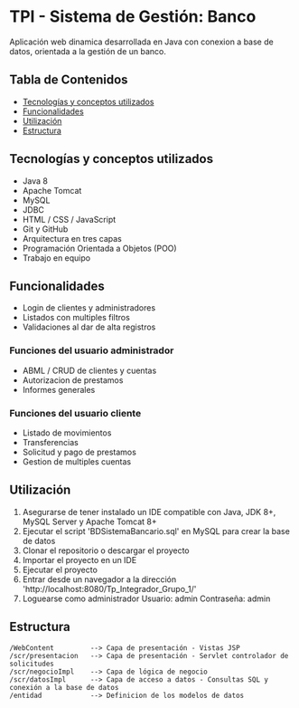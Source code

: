 # TPI - Sistema de Gestión: Banco

Aplicación web dinamica desarrollada en Java con conexion a base de datos, orientada a la gestión de un banco.

## Tabla de Contenidos
- [Tecnologías y conceptos utilizados](#tecnologías-y-conceptos-utilizados)
- [Funcionalidades](#funcionalidades)
- [Utilización](#utilización)
- [Estructura](#estructura)


## Tecnologías y conceptos utilizados
- Java 8
- Apache Tomcat
- MySQL
- JDBC
- HTML / CSS / JavaScript
- Git y GitHub
- Arquitectura en tres capas
- Programación Orientada a Objetos (POO)
- Trabajo en equipo

## Funcionalidades
- Login de clientes y administradores
- Listados con multiples filtros
- Validaciones al dar de alta registros
### Funciones del usuario administrador
- ABML / CRUD de clientes y cuentas
- Autorizacion de prestamos
- Informes generales
### Funciones del usuario cliente
- Listado de movimientos
- Transferencias
- Solicitud y pago de prestamos
- Gestion de multiples cuentas


## Utilización
1. Asegurarse de tener instalado un IDE compatible con Java, JDK 8+, MySQL Server y Apache Tomcat 8+
2. Ejecutar el script 'BDSistemaBancario.sql' en MySQL para crear la base de datos 
3. Clonar el repositorio o descargar el proyecto
4. Importar el proyecto en un IDE
5. Ejecutar el proyecto
6. Entrar desde un navegador a la dirección 'http://localhost:8080/Tp_Integrador_Grupo_1/'
7. Loguearse como administrador 
    Usuario: admin
    Contraseña: admin

## Estructura
```plaintext
/WebContent         --> Capa de presentación - Vistas JSP
/scr/presentacion   --> Capa de presentación - Servlet controlador de solicitudes
/scr/negocioImpl    --> Capa de lógica de negocio 
/scr/datosImpl      --> Capa de acceso a datos - Consultas SQL y conexión a la base de datos
/entidad            --> Definicion de los modelos de datos
 
